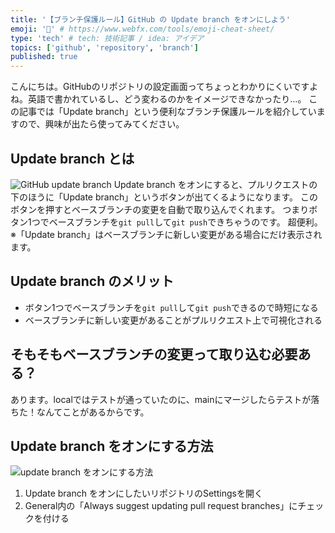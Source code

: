 ```yaml
---
title: '【ブランチ保護ルール】GitHub の Update branch をオンにしよう'
emoji: '🍛' # https://www.webfx.com/tools/emoji-cheat-sheet/
type: 'tech' # tech: 技術記事 / idea: アイデア
topics: ['github', 'repository', 'branch']
published: true
---
```


こんにちは。GitHubのリポジトリの設定画面ってちょっとわかりにくいですよね。英語で書かれているし、どう変わるのかをイメージできなかったり…。
この記事では「Update branch」という便利なブランチ保護ルールを紹介していますので、興味が出たら使ってみてください。


## Update branch とは
![GitHub update branch](https://storage.googleapis.com/zenn-user-upload/bef84d66dab5-20240407.png)
Update branch をオンにすると、プルリクエストの下のほうに「Update branch」というボタンが出てくるようになります。
このボタンを押すとベースブランチの変更を自動で取り込んでくれます。
つまりボタン1つでベースブランチを`git pull`して`git push`できちゃうのです。 超便利。
※「Update branch」はベースブランチに新しい変更がある場合にだけ表示されます。


## Update branch のメリット
- ボタン1つでベースブランチを`git pull`して`git push`できるので時短になる
- ベースブランチに新しい変更があることがプルリクエスト上で可視化される


## そもそもベースブランチの変更って取り込む必要ある？
あります。localではテストが通っていたのに、mainにマージしたらテストが落ちた！なんてことがあるからです。


## Update branch をオンにする方法
![update branch をオンにする方法](https://storage.googleapis.com/zenn-user-upload/cfd227dcd120-20240407.png)
1. Update branch をオンにしたいリポジトリのSettingsを開く
2. General内の「Always suggest updating pull request branches」にチェックを付ける
